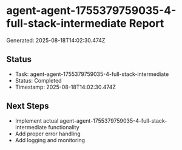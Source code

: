 # agent-agent-1755379759035-4-full-stack-intermediate Report

Generated: 2025-08-18T14:02:30.474Z

## Status
- Task: agent-agent-1755379759035-4-full-stack-intermediate
- Status: Completed
- Timestamp: 2025-08-18T14:02:30.474Z

## Next Steps
- Implement actual agent-agent-1755379759035-4-full-stack-intermediate functionality
- Add proper error handling
- Add logging and monitoring
